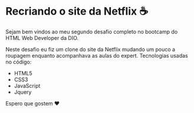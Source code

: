 # Recriando o site da Netflix :coffee:

Sejam bem vindos ao meu segundo desafio completo no bootcamp do HTML Web Developer da DIO.

Neste desafio eu fiz um clone do site da Netflix mudando um pouco a roupagem enquanto acompanhava as aulas do expert.
Tecnologias usadas no código: 
 - HTML5
 - CSS3
 - JavaScript
 - Jquery

Espero que gostem :heart:

